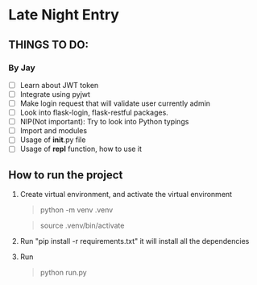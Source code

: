 # Late Night Entry

## THINGS TO DO:

### By Jay

- [ ] Learn about JWT token
- [ ] Integrate using pyjwt
- [ ] Make login request that will validate user currently admin
- [ ] Look into flask-login, flask-restful packages.
- [ ] NIP(Not important): Try to look into Python typings
- [ ] Import and modules
- [ ] Usage of **init**.py file
- [ ] Usage of **repl** function, how to use it

## How to run the project

1. Create virtual environment, and activate the virtual environment
   > python -m venv .venv

   > source .venv/bin/activate
2. Run "pip install -r requirements.txt" it will install all the dependencies
3. Run
   > python run.py